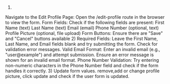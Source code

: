 1)
Navigate to the Edit Profile Page: Open the /edit-profile route in the browser to view the form.
Form Fields: Check if the following fields are present:
First Name (text)
Last Name (text)
Email (email)
Phone Number (optional, text)
Profile Picture (optional, file upload)
Form Buttons: Ensure there are "Save" and "Cancel" buttons available
2)
Required Fields: Leave the First Name, Last Name, and Email fields blank and try submitting the form. Check for validation error messages.
Valid Email Format: Enter an invalid email (e.g., "user@example") and attempt submission. Ensure an error message is shown for an invalid email format.
Phone Number Validation: Try entering non-numeric characters in the Phone Number field and check if the form handles it correctly.
3)
  Update form values. remove,add or change profile picture, click update and check if the user form is updated.
